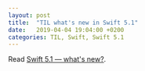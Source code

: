 ```yaml
---
layout: post
title:  "TIL what's new in Swift 5.1"
date:   2019-04-04 19:04:00 +0200
categories: TIL, Swift, Swift 5.1
---
```

Read [Swift 5.1 — what's new?](https://www.hackingwithswift.com/articles/182/whats-new-in-swift-5-1).
